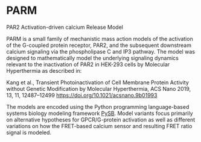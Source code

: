 # PARM
PAR2 Activation-driven calcium Release Model

PARM is a small family of mechanistic mass action models of the activation of the G-coupled protein receptor, PAR2, and the subsequent downstream calcium signaling via the phospholipase C and IP3 pathway. The model was designed to mathematically model the underlying signaling dynamics relevant to the inactivation of PAR2 in HEK-293 cells by Molecular Hyperthermia as described in:

  Kang et al.,  Transient Photoinactivation of Cell Membrane Protein Activity without Genetic Modification by Molecular Hyperthermia, ACS Nano 2019, 13, 11, 12487–12499 https://doi.org/10.1021/acsnano.9b01993

The models are encoded using the Python programming language-based systems biology modeling framework [PySB](http://pysb.org/). Model variants focus primarily on alternative hypotheses for GPCR/G-protein activation as well as different variations on how the FRET-based calcium sensor and resulting FRET ratio signal is modeled.   
 
